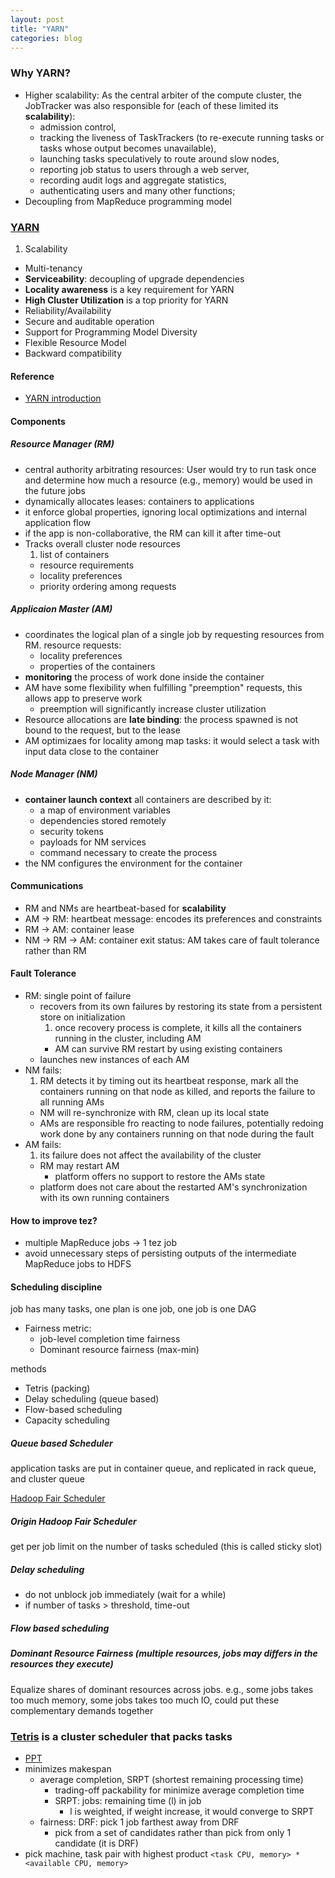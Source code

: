 ```yaml
---
layout: post
title: "YARN"
categories: blog
---
```


### Why YARN?
* Higher scalability: As the central arbiter of the compute cluster, the JobTracker was also responsible for (each of these limited its **scalability**):
    * admission control,
    * tracking the liveness of TaskTrackers (to re-execute running tasks or tasks whose output becomes unavailable),
    * launching tasks speculatively to route around slow nodes,
    * reporting job status to users through a web server,
    * recording audit logs and aggregate statistics,
    * authenticating users and many other functions; 
* Decoupling from MapReduce programming model


### [YARN](https://www.ibm.com/developerworks/cn/opensource/os-cn-hadoop-yarn/)
1. Scalability
- Multi-tenancy
- **Serviceability**: decoupling of upgrade dependencies
- **Locality awareness** is a key requirement for YARN
- **High Cluster Utilization** is a top priority for YARN
- Reliability/Availability
- Secure and auditable operation
- Support for Programming Model Diversity
- Flexible Resource Model
- Backward compatibility

#### Reference
* [YARN introduction](http://dongxicheng.org/mapreduce-nextgen/nextgen-mapreduce-introduction/)

#### Components
##### Resource Manager (RM)
* central authority arbitrating resources: User would try to run task once and determine how much a resource (e.g., memory) would be used in the future jobs
* dynamically allocates leases: containers to applications
* it enforce global properties, ignoring local optimizations and internal application flow
* if the app is non-collaborative, the RM can kill it after time-out
* Tracks overall cluster node resources
    1. list of containers
    - resource requirements
    - locality preferences
    - priority ordering among requests

##### Applicaion Master (AM)
* coordinates the logical plan of a single job by requesting resources from RM. resource requests:
    * locality preferences
    * properties of the containers
* **monitoring** the process of work done inside the container
* AM have some flexibility when fulfilling "preemption" requests, this allows app to preserve work
    * preemption will significantly increase cluster utilization
* Resource allocations are **late binding**: the process spawned is not bound to the request, but to the lease
* AM optimizaes for locality among map tasks: it would select a task with input data close to the container

##### Node Manager (NM)
* **container launch context** all containers are described by it:
    * a map of environment variables
    * dependencies stored remotely
    * security tokens
    * payloads for NM services
    * command necessary to create the process
* the NM configures the environment for the container

#### Communications
* RM and NMs are heartbeat-based for **scalability**
* AM -> RM: heartbeat message: encodes its preferences and constraints
* RM -> AM: container lease
* NM -> RM -> AM: container exit status: AM takes care of fault tolerance rather than RM


#### Fault Tolerance
* RM: single point of failure
    * recovers from its own failures by restoring its state from a persistent store on initialization
        1. once recovery process is complete, it kills all the containers running in the cluster, including AM
	    * AM can survive RM restart by using existing containers
	- launches new instances of each AM
* NM fails:
    1. RM detects it by timing out its heartbeat response, mark all the containers running on that node as killed, and reports the failure to all running AMs
    - NM will re-synchronize with RM, clean up its local state
    - AMs are responsible fro reacting to node failures, potentially redoing work done by any containers running on that node during the fault
* AM fails:
    1. its failure does not affect the availability of the cluster
    - RM may restart AM
        * platform offers no support to restore the AMs state
	* platform does not care about the restarted AM's synchronization with its own running containers

#### How to improve tez?
* multiple MapReduce jobs -> 1 tez job
* avoid unnecessary steps of persisting outputs of the intermediate MapReduce jobs to HDFS

#### Scheduling discipline
job has many tasks, one plan is one job, one job is one DAG

* Fairness metric:
    * job-level completion time fairness
    * Dominant resource fairness (max-min)

methods

* Tetris (packing)
* Delay scheduling (queue based)
* Flow-based scheduling
* Capacity scheduling

##### Queue based Scheduler
application tasks are put in container queue, and replicated in rack queue, and cluster queue

[Hadoop Fair Scheduler](http://hadoop.apache.org/docs/current/hadoop-yarn/hadoop-yarn-site/FairScheduler.html)

##### Origin Hadoop Fair Scheduler
get per job limit on the number of tasks scheduled (this is called sticky slot)

##### Delay scheduling
* do not unblock job immediately (wait for a while)
* if number of tasks > threshold, time-out

##### Flow based scheduling

##### Dominant Resource Fairness (multiple resources, jobs may differs in the resources they execute)
Equalize shares of dominant resources across jobs. e.g., some jobs takes too much memory, some jobs takes too much IO, could put these complementary demands together

### [Tetris](http://research.microsoft.com/en-us/UM/redmond/projects/tetris/index.html) is a cluster scheduler that packs tasks
* [PPT](http://www.slideserve.com/iorwen/multi-resource-packing-for-cluster-schedulers)
* minimizes makespan
    * average completion, SRPT (shortest remaining processing time)
        * trading-off packability for minimize average completion time
        * SRPT: jobs: remaining time (l) in job
            * l is weighted, if weight increase, it would converge to SRPT
    * fairness: DRF: pick 1 job farthest away from DRF
        * pick from a set of candidates rather than pick from only 1 candidate (it is DRF)
* pick machine, task pair with highest product `<task CPU, memory> * <available CPU, memory>`

